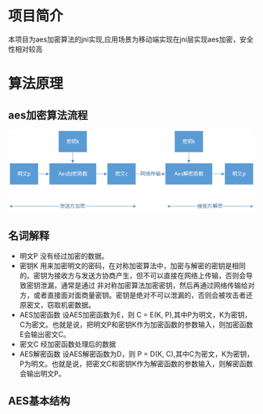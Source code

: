 # 项目简介

  本项目为aes加密算法的jni实现,应用场景为移动端实现在jni层实现aes加密，安全性相对较高
  
# 算法原理

## aes加密算法流程
   <img src="art/liucheng.png"/>
   
## 名词解释
* 明文P
  没有经过加密的数据。
* 密钥K
  用来加密明文的密码，在对称加密算法中，加密与解密的密钥是相同的。密钥为接收方与发送方协商产生，但不可以直接在网络上传输，否则会导致密钥泄漏，通常是通过   非对称加密算法加密密钥，然后再通过网络传输给对方，或者直接面对面商量密钥。密钥是绝对不可以泄漏的，否则会被攻击者还原密文，窃取机密数据。
* AES加密函数
  设AES加密函数为E，则 C = E(K, P),其中P为明文，K为密钥，C为密文。也就是说，把明文P和密钥K作为加密函数的参数输入，则加密函数E会输出密文C。
* 密文C
  经加密函数处理后的数据
* AES解密函数
  设AES解密函数为D，则 P = D(K, C),其中C为密文，K为密钥，P为明文。也就是说，把密文C和密钥K作为解密函数的参数输入，则解密函数会输出明文P。
  
## AES基本结构
  

